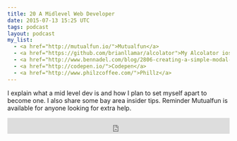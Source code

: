 ```yaml
---
title: 20 A Midlevel Web Developer
date: 2015-07-13 15:25 UTC
tags: podcast
layout: podcast
my_list:
  - <a href="http://mutualfun.io/">Mutualfun</a>
  - <a href="https://github.com/brianllamar/alcolator">My Alcolator ios app</a>
  - <a href="http://www.bennadel.com/blog/2806-creating-a-simple-modal-system-in-angularjs.htm">Modals in Angular</a>
  - <a href="http://codepen.io/">Codepen</a>
  - <a href="http://www.philzcoffee.com/">Phillz</a>
---
```

I explain what a mid level dev is and how I plan to set myself apart
to become one. I also share some bay area insider tips. Reminder Mutualfun is available for anyone looking for extra help.

<iframe frameborder='0' height='36px' scrolling='no' seamless src='https://simplecast.fm/e/14070?style=light' width='100%'></iframe>
